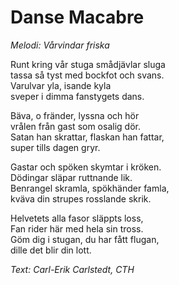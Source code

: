# Danse Macabre

_Melodi: Vårvindar friska_

Runt kring vår stuga smådjävlar sluga  
tassa så tyst med bockfot och svans.  
Varulvar yla, isande kyla  
sveper i dimma fanstygets dans.

Bäva, o fränder, lyssna och hör  
vrålen från gast som osalig dör.  
Satan han skrattar, flaskan han fattar,  
super tills dagen gryr.

Gastar och spöken skymtar i kröken.  
Dödingar släpar ruttnande lik.  
Benrangel skramla, spökhänder famla,  
kväva din strupes rosslande skrik.

Helvetets alla fasor släppts loss,  
Fan rider här med hela sin tross.  
Göm dig i stugan, du har fått flugan,  
dille det blir din lott.

_Text: Carl-Erik Carlstedt, CTH_
